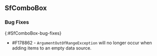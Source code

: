## SfComboBox

### Bug Fixes
{:#SfComboBox-bug-fixes}

* \#F178862 - `ArgumentOutOfRangeException` will no longer occur when adding items to an empty data source.
